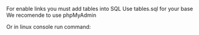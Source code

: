 For enable links you must add tables into SQL
Use tables.sql for your base
We recomende to use phpMyAdmin

Or in linux console run command:
